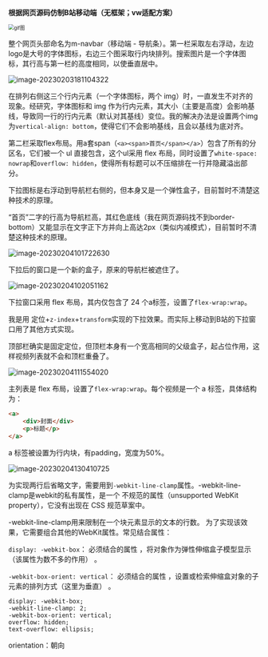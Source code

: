 **根据网页源码仿制B站移动端（无框架；vw适配方案）**

<img src="https://user-images.githubusercontent.com/55649366/217212930-674fd916-7efc-4200-a145-b9a4b479479b.gif" alt="gif图" style="zoom:70%;">

整个网页头部命名为m-navbar（移动端 - 导航条）。第一栏采取左右浮动，左边logo是大号的字体图标，右边三个图采取行内块排列。搜索图片是一个字体图标，其行高与第一栏的高度相同，以使垂直居中。

![image-20230203181104322](https://user-images.githubusercontent.com/55649366/217212195-e8aed220-9b5c-475d-9845-c21feb1e17a8.png)


在排列右侧这三个行内元素（一个字体图标，两个 img）时，一直发生不对齐的现象。经研究，字体图标和 img 作为行内元素，其大小（主要是高度）会影响基线，导致同一行的行内元素（默认对其基线）变位。我的解决办法是设置两个img为`vertical-align: bottom`，使得它们不会影响基线，且会以基线为底对齐。

第二栏采取flex布局。用a套span（`<a><span>首页</span></a>`）包含了所有的分区名，它们被一个 ul 直接包含，这个ul采用 flex 布局，同时设置了`white-space: nowrap`和`overflow: hidden`，使得所有标题可以不压缩排在一行并隐藏溢出部分。

下拉图标是右浮动到导航栏右侧的，但本身又是一个弹性盒子，目前暂时不清楚这种技术的原理。

“首页”二字的行高为导航栏高，其红色底线（我在网页源码找不到border-bottom）又能显示在文字正下方并向上高达2px（类似内减模式），目前暂时不清楚这种技术的原理。

![image-20230204101722630](https://user-images.githubusercontent.com/55649366/217212278-0b577648-a7d4-44c2-8701-0786065d750d.png)


下拉后的窗口是一个新的盒子，原来的导航栏被遮住了。

![image-20230204102051162](https://user-images.githubusercontent.com/55649366/217212338-1e07e505-9680-47c5-bb03-2bbf30e0734b.png)

下拉窗口采用 flex 布局，其内仅包含了 24 个a标签，设置了`flex-wrap:wrap`。

我是用 定位+`z-index`+`transform`实现的下拉效果。而实际上移动到B站的下拉窗口用了其他方式实现。

顶部栏确实是固定定位，但顶栏本身有一个宽高相同的父级盒子，起占位作用，这样视频列表就不会和顶栏重叠了。

![image-20230204111554020](https://user-images.githubusercontent.com/55649366/217212373-b4f552d2-a5e0-4fdc-9f16-1f31ec37cfbd.png)

主列表是 flex 布局，设置了`flex-wrap:wrap`。每个视频是一个 a 标签，具体结构为：

```html
<a>
	<div>封面</div>
    <p>标题</p>
</a>
```

a 标签被设置为行内块，有padding，宽度为50%。


![image-20230204130410725](https://user-images.githubusercontent.com/55649366/217212594-25638008-6567-431d-a35d-c31a02757055.png)


为实现两行后省略文字，需要用到`-webkit-line-clamp`属性。-webkit-line-clamp是webkit的私有属性，是一个 不规范的属性（unsupported WebKit property），它没有出现在 CSS 规范草案中。

-webkit-line-clamp用来限制在一个块元素显示的文本的行数。 为了实现该效果，它需要组合其他的WebKit属性。常见结合属性：

`display: -webkit-box`： 必须结合的属性 ，将对象作为弹性伸缩盒子模型显示（该属性为数不多的作用） 。

`-webkit-box-orient: vertical`： 必须结合的属性 ，设置或检索伸缩盒对象的子元素的排列方式（这里为垂直） 。

```less
display: -webkit-box;
-webkit-line-clamp: 2;
-webkit-box-orient: vertical;
overflow: hidden;
text-overflow: ellipsis;
```

orientation：朝向

